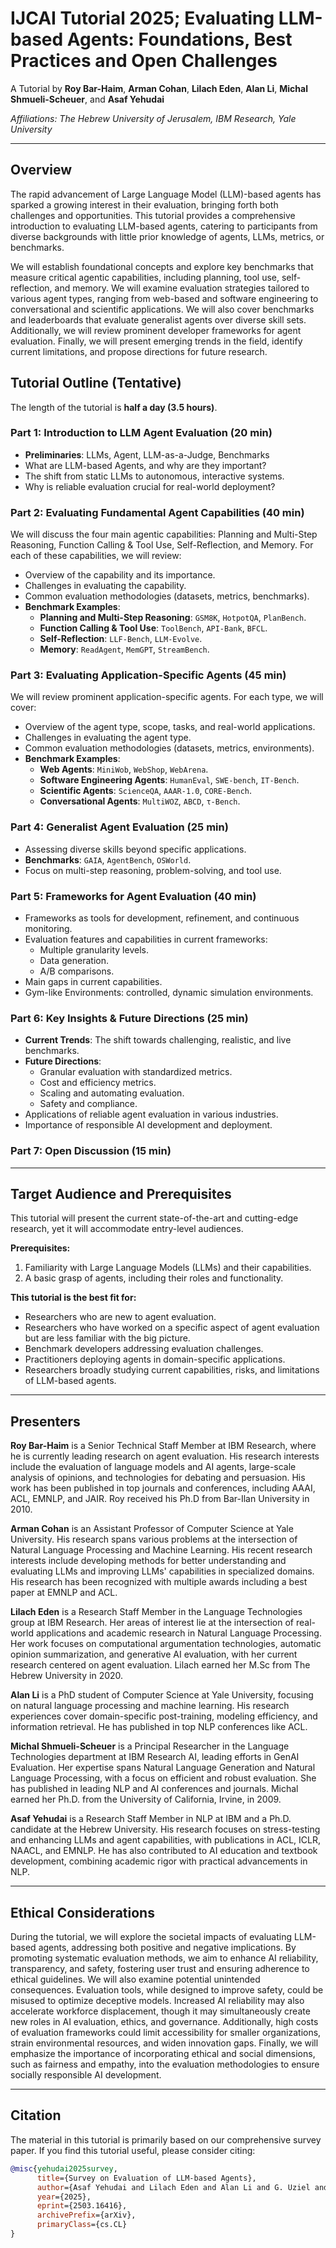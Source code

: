 # IJCAI Tutorial 2025; Evaluating LLM-based Agents: Foundations, Best Practices and Open Challenges

A Tutorial by **Roy Bar-Haim**, **Arman Cohan**, **Lilach Eden**, **Alan Li**, **Michal Shmueli-Scheuer**, and **Asaf Yehudai**

*Affiliations: The Hebrew University of Jerusalem, IBM Research, Yale University*

---

## Overview

The rapid advancement of Large Language Model (LLM)-based agents has sparked a growing interest in their evaluation, bringing forth both challenges and opportunities. This tutorial provides a comprehensive introduction to evaluating LLM-based agents, catering to participants from diverse backgrounds with little prior knowledge of agents, LLMs, metrics, or benchmarks.

We will establish foundational concepts and explore key benchmarks that measure critical agentic capabilities, including planning, tool use, self-reflection, and memory. We will examine evaluation strategies tailored to various agent types, ranging from web-based and software engineering to conversational and scientific applications. We will also cover benchmarks and leaderboards that evaluate generalist agents over diverse skill sets. Additionally, we will review prominent developer frameworks for agent evaluation. Finally, we will present emerging trends in the field, identify current limitations, and propose directions for future research.

## Tutorial Outline (Tentative)

The length of the tutorial is **half a day (3.5 hours)**.

### Part 1: Introduction to LLM Agent Evaluation (20 min)
*   **Preliminaries**: LLMs, Agent, LLM-as-a-Judge, Benchmarks
*   What are LLM-based Agents, and why are they important?
*   The shift from static LLMs to autonomous, interactive systems.
*   Why is reliable evaluation crucial for real-world deployment?

### Part 2: Evaluating Fundamental Agent Capabilities (40 min)
We will discuss the four main agentic capabilities: Planning and Multi-Step Reasoning, Function Calling & Tool Use, Self-Reflection, and Memory. For each of these capabilities, we will review:
*   Overview of the capability and its importance.
*   Challenges in evaluating the capability.
*   Common evaluation methodologies (datasets, metrics, benchmarks).
*   **Benchmark Examples**:
    *   **Planning and Multi-Step Reasoning**: `GSM8K`, `HotpotQA`, `PlanBench`.
    *   **Function Calling & Tool Use**: `ToolBench`, `API-Bank`, `BFCL`.
    *   **Self-Reflection**: `LLF-Bench`, `LLM-Evolve`.
    *   **Memory**: `ReadAgent`, `MemGPT`, `StreamBench`.

### Part 3: Evaluating Application-Specific Agents (45 min)
We will review prominent application-specific agents. For each type, we will cover:
*   Overview of the agent type, scope, tasks, and real-world applications.
*   Challenges in evaluating the agent type.
*   Common evaluation methodologies (datasets, metrics, environments).
*   **Benchmark Examples**:
    *   **Web Agents**: `MiniWob`, `WebShop`, `WebArena`.
    *   **Software Engineering Agents**: `HumanEval`, `SWE-bench`, `IT-Bench`.
    *   **Scientific Agents**: `ScienceQA`, `AAAR-1.0`, `CORE-Bench`.
    *   **Conversational Agents**: `MultiWOZ`, `ABCD`, `τ-Bench`.

### Part 4: Generalist Agent Evaluation (25 min)
*   Assessing diverse skills beyond specific applications.
*   **Benchmarks**: `GAIA`, `AgentBench`, `OSWorld`.
*   Focus on multi-step reasoning, problem-solving, and tool use.

### Part 5: Frameworks for Agent Evaluation (40 min)
*   Frameworks as tools for development, refinement, and continuous monitoring.
*   Evaluation features and capabilities in current frameworks:
    *   Multiple granularity levels.
    *   Data generation.
    *   A/B comparisons.
*   Main gaps in current capabilities.
*   Gym-like Environments: controlled, dynamic simulation environments.

### Part 6: Key Insights & Future Directions (25 min)
*   **Current Trends**: The shift towards challenging, realistic, and live benchmarks.
*   **Future Directions**:
    *   Granular evaluation with standardized metrics.
    *   Cost and efficiency metrics.
    *   Scaling and automating evaluation.
    *   Safety and compliance.
*   Applications of reliable agent evaluation in various industries.
*   Importance of responsible AI development and deployment.

### Part 7: Open Discussion (15 min)

---

## Target Audience and Prerequisites

This tutorial will present the current state-of-the-art and cutting-edge research, yet it will accommodate entry-level audiences.

**Prerequisites:**
1.  Familiarity with Large Language Models (LLMs) and their capabilities.
2.  A basic grasp of agents, including their roles and functionality.

**This tutorial is the best fit for:**
*   Researchers who are new to agent evaluation.
*   Researchers who have worked on a specific aspect of agent evaluation but are less familiar with the big picture.
*   Benchmark developers addressing evaluation challenges.
*   Practitioners deploying agents in domain-specific applications.
*   Researchers broadly studying current capabilities, risks, and limitations of LLM-based agents.

---

## Presenters

**Roy Bar-Haim** is a Senior Technical Staff Member at IBM Research, where he is currently leading research on agent evaluation. His research interests include the evaluation of language models and AI agents, large-scale analysis of opinions, and technologies for debating and persuasion. His work has been published in top journals and conferences, including AAAI, ACL, EMNLP, and JAIR. Roy received his Ph.D from Bar-Ilan University in 2010.

**Arman Cohan** is an Assistant Professor of Computer Science at Yale University. His research spans various problems at the intersection of Natural Language Processing and Machine Learning. His recent research interests include developing methods for better understanding and evaluating LLMs and improving LLMs' capabilities in specialized domains. His research has been recognized with multiple awards including a best paper at EMNLP and ACL.

**Lilach Eden** is a Research Staff Member in the Language Technologies group at IBM Research. Her areas of interest lie at the intersection of real-world applications and academic research in Natural Language Processing. Her work focuses on computational argumentation technologies, automatic opinion summarization, and generative AI evaluation, with her current research centered on agent evaluation. Lilach earned her M.Sc from The Hebrew University in 2020.

**Alan Li** is a PhD student of Computer Science at Yale University, focusing on natural language processing and machine learning. His research experiences cover domain-specific post-training, modeling efficiency, and information retrieval. He has published in top NLP conferences like ACL. 

**Michal Shmueli-Scheuer** is a Principal Researcher in the Language Technologies department at IBM Research AI, leading efforts in GenAI Evaluation. Her expertise spans Natural Language Generation and Natural Language Processing, with a focus on efficient and robust evaluation. She has published in leading NLP and AI conferences and journals. Michal earned her Ph.D. from the University of California, Irvine, in 2009.

**Asaf Yehudai** is a Research Staff Member in NLP at IBM and a Ph.D. candidate at the Hebrew University. His research focuses on stress-testing and enhancing LLMs and agent capabilities, with publications in ACL, ICLR, NAACL, and EMNLP. He has also contributed to AI education and textbook development, combining academic rigor with practical advancements in NLP.

---

## Ethical Considerations

During the tutorial, we will explore the societal impacts of evaluating LLM-based agents, addressing both positive and negative implications. By promoting systematic evaluation methods, we aim to enhance AI reliability, transparency, and safety, fostering user trust and ensuring adherence to ethical guidelines. We will also examine potential unintended consequences. Evaluation tools, while designed to improve safety, could be misused to optimize deceptive models. Increased AI reliability may also accelerate workforce displacement, though it may simultaneously create new roles in AI evaluation, ethics, and governance. Additionally, high costs of evaluation frameworks could limit accessibility for smaller organizations, strain environmental resources, and widen innovation gaps. Finally, we will emphasize the importance of incorporating ethical and social dimensions, such as fairness and empathy, into the evaluation methodologies to ensure socially responsible AI development.

---

## Citation

The material in this tutorial is primarily based on our comprehensive survey paper. If you find this tutorial useful, please consider citing:

```bibtex
@misc{yehudai2025survey,
      title={Survey on Evaluation of LLM-based Agents}, 
      author={Asaf Yehudai and Lilach Eden and Alan Li and G. Uziel and Yilun Zhao and Roy Bar-Haim and Arman Cohan and Michal Shmueli-Scheuer},
      year={2025},
      eprint={2503.16416},
      archivePrefix={arXiv},
      primaryClass={cs.CL}
}
